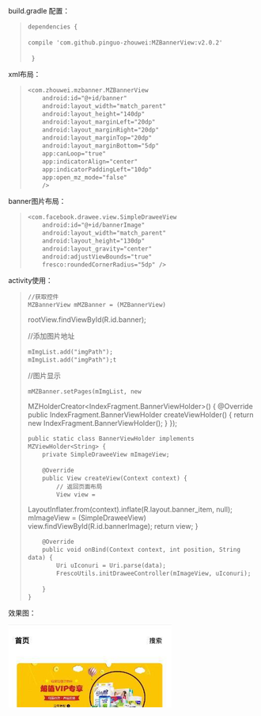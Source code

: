 build.gradle 配置：

>
>     dependencies {
>  
>     compile 'com.github.pinguo-zhouwei:MZBannerView:v2.0.2'
>  
>      }
>  

xml布局：

>
>     <com.zhouwei.mzbanner.MZBannerView
>         android:id="@+id/banner"
>         android:layout_width="match_parent"
>         android:layout_height="140dp"
>         android:layout_marginLeft="20dp"
>         android:layout_marginRight="20dp"
>         android:layout_marginTop="20dp"
>         android:layout_marginBottom="5dp"
>         app:canLoop="true"
>         app:indicatorAlign="center"
>         app:indicatorPaddingLeft="10dp"
>         app:open_mz_mode="false"
>         />

banner图片布局：

>
>     <com.facebook.drawee.view.SimpleDraweeView
>         android:id="@+id/bannerImage"
>         android:layout_width="match_parent"
>         android:layout_height="130dp"
>         android:layout_gravity="center"
>         android:adjustViewBounds="true"
>         fresco:roundedCornerRadius="5dp" />
>  
>  

activity使用：

>
>     //获取控件
>     MZBannerView mMZBanner = (MZBannerView)
> rootView.findViewById(R.id.banner);
>
> //添加图片地址
>  
>  
>     mImgList.add("imgPath");
>     mImgList.add("imgPath");t
>
> //图片显示
>  
>  
>     mMZBanner.setPages(mImgList, new
> MZHolderCreator<IndexFragment.BannerViewHolder>() {
>         @Override
>         public IndexFragment.BannerViewHolder createViewHolder() {
>             return new IndexFragment.BannerViewHolder();
>         }
>     });
>  
>  
>     public static class BannerViewHolder implements MZViewHolder<String> {
>         private SimpleDraweeView mImageView;
>  
>         @Override
>         public View createView(Context context) {
>             // 返回页面布局
>             View view =
> LayoutInflater.from(context).inflate(R.layout.banner_item, null);
>             mImageView = (SimpleDraweeView)
> view.findViewById(R.id.bannerImage);
>             return view;
>         }
>  
>         @Override
>         public void onBind(Context context, int position, String data) {
>             Uri uIconuri = Uri.parse(data);
>             FrescoUtils.initDraweeController(mImageView, uIconuri);
>  
>         }
>     }

效果图：

![](./res/842b8f23b34845cfb2c355c0fb3d198a.jpeg)

